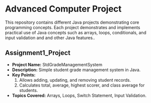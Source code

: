 # Advanced Computer Project

This repository contains different Java projects demonstrating core programming concepts. Each project demonstrates and implements practical use of Java concepts such as arrays, loops, conditionals, and input validation and and other Java features..

## Assignment1_Project
- **Project Name:** StdGradeManagementSystem
- **Description:** Simple student grade management system in Java.
- **Key Points:**
  1. Allows adding, updating, and removing student records.
  2. Calculates total, average, highest scorer, and class average for students.
- **Topics Covered:** Arrays, Loops, Switch Statement, Input Validation.
